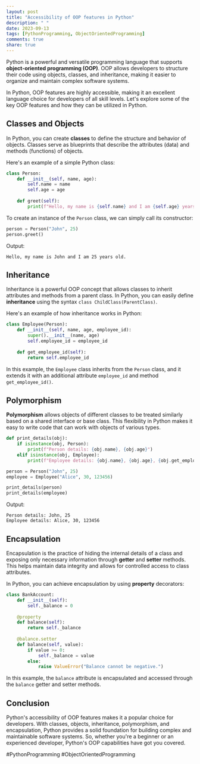 ```yaml
---
layout: post
title: "Accessibility of OOP features in Python"
description: " "
date: 2023-09-13
tags: [PythonProgramming, ObjectOrientedProgramming]
comments: true
share: true
---
```


Python is a powerful and versatile programming language that supports **object-oriented programming (OOP)**. OOP allows developers to structure their code using objects, classes, and inheritance, making it easier to organize and maintain complex software systems.

In Python, OOP features are highly accessible, making it an excellent language choice for developers of all skill levels. Let's explore some of the key OOP features and how they can be utilized in Python.

## Classes and Objects

In Python, you can create **classes** to define the structure and behavior of objects. Classes serve as blueprints that describe the attributes (data) and methods (functions) of objects.

Here's an example of a simple Python class:

```python
class Person:
    def __init__(self, name, age):
        self.name = name
        self.age = age
    
    def greet(self):
        print(f"Hello, my name is {self.name} and I am {self.age} years old.")
```

To create an instance of the `Person` class, we can simply call its constructor:

```python
person = Person("John", 25)
person.greet()
```

Output:
```
Hello, my name is John and I am 25 years old.
```

## Inheritance

Inheritance is a powerful OOP concept that allows classes to inherit attributes and methods from a parent class. In Python, you can easily define **inheritance** using the syntax `class ChildClass(ParentClass)`.

Here's an example of how inheritance works in Python:

```python
class Employee(Person):
    def __init__(self, name, age, employee_id):
        super().__init__(name, age)
        self.employee_id = employee_id
    
    def get_employee_id(self):
        return self.employee_id
```

In this example, the `Employee` class inherits from the `Person` class, and it extends it with an additional attribute `employee_id` and method `get_employee_id()`.

## Polymorphism

**Polymorphism** allows objects of different classes to be treated similarly based on a shared interface or base class. This flexibility in Python makes it easy to write code that can work with objects of various types.

```python
def print_details(obj):
    if isinstance(obj, Person):
        print(f"Person details: {obj.name}, {obj.age}")
    elif isinstance(obj, Employee):
        print(f"Employee details: {obj.name}, {obj.age}, {obj.get_employee_id()}")

person = Person("John", 25)
employee = Employee("Alice", 30, 123456)

print_details(person)
print_details(employee)
```

Output:
```
Person details: John, 25
Employee details: Alice, 30, 123456
```

## Encapsulation

Encapsulation is the practice of hiding the internal details of a class and exposing only necessary information through **getter** and **setter** methods. This helps maintain data integrity and allows for controlled access to class attributes.

In Python, you can achieve encapsulation by using **property** decorators:

```python
class BankAccount:
    def __init__(self):
        self._balance = 0
    
    @property
    def balance(self):
        return self._balance
    
    @balance.setter
    def balance(self, value):
        if value >= 0:
            self._balance = value
        else:
            raise ValueError("Balance cannot be negative.")
```

In this example, the `balance` attribute is encapsulated and accessed through the `balance` getter and setter methods.

## Conclusion

Python's accessibility of OOP features makes it a popular choice for developers. With classes, objects, inheritance, polymorphism, and encapsulation, Python provides a solid foundation for building complex and maintainable software systems. So, whether you're a beginner or an experienced developer, Python's OOP capabilities have got you covered.

#PythonProgramming #ObjectOrientedProgramming